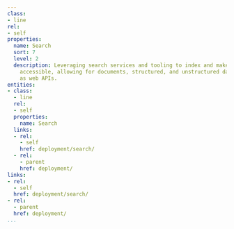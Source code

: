 ```yaml
---
class:
- line
rel:
- self
properties:
  name: Search
  sort: 7
  level: 2
  description: Leveraging search services and tooling to index and make existing resources
    accessible, allowing for documents, structured, and unstructured data to be deployed
    as web APIs.
entities:
- class:
  - line
  rel:
  - self
  properties:
    name: Search
  links:
  - rel:
    - self
    href: deployment/search/
  - rel:
    - parent
    href: deployment/
links:
- rel:
  - self
  href: deployment/search/
- rel:
  - parent
  href: deployment/
...
```

